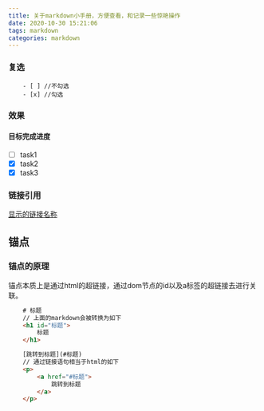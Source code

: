 ```yaml
---
title: 关于markdown小手册，方便查看，和记录一些惊艳操作
date: 2020-10-30 15:21:06
tags: markdown
categories: markdown
---
```

### 复选
```
    - [ ] //不勾选
    - [x] //勾选
```
### 效果
#### 目标完成进度
- [ ] task1
- [x] task2
- [x] task3

### 链接引用
[显示的链接名称](链接地址)

## 锚点
### 锚点的原理
锚点本质上是通过html的超链接，通过dom节点的id以及a标签的超链接去进行关联。
```html
    # 标题
    // 上面的markdown会被转换为如下
    <h1 id="标题">
        标题
    </h1>
```
```html
    [跳转到标题](#标题)
    // 通过链接语句相当于html的如下
    <p>
        <a href="#标题">
            跳转到标题
        </a>
    </p>
```
